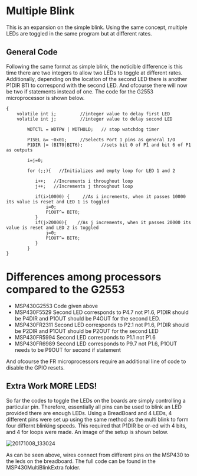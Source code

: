 # Multiple Blink
This is an expansion on the simple blink. Using the same concept, multiple LEDs are toggled in the same program but at different rates.

## General Code
Following the same format as simple blink, the noticible difference is this time there are two integers to allow two LEDs to toggle at different rates. Additionally, depending on the location of the second LED there is another P1DIR BTI to correspond with the second LED. And ofcourse there will now be two if statements instead of one. The code for the G2553 microprocessor is shown below.

``` int main(void)
{
    volatile int i;         //integer value to delay first LED
    volatile int j;         //integer value to delay second LED

        WDTCTL = WDTPW | WDTHOLD;   // stop watchdog timer

        P1SEL &= ~0x01;     //Selects Port 1 pins as general I/O
        P1DIR |= (BIT0|BIT6);       //sets bit 0 of P1 and bit 6 of P1 as outputs

        i=j=0;

        for (;;){   //Initializes and empty loop for LED 1 and 2

           i++;   //Increments i throughout loop
           j++;   //Increments j throughout loop

           if(i>10000) {     //As i increments, when it passes 10000 its value is reset and LED 1 is toggled
               i=0;
               P1OUT^= BIT0;
           }
           if(j>20000){    //As j increments, when it passes 20000 its value is reset and LED 2 is toggled
               j=0;
               P1OUT^= BIT6;
           }
        }
}
```

# Differences among processors compared to the G2553
* MSP430G2553      Code given above
* MSP430F5529      Second LED corresponds to P4.7 not P1.6, P1DIR should be P4DIR and P1OUT should be P4OUT for the second LED.
* MSP430FR2311     Second LED corresponds to P2.1 not P1.6, P1DIR should be P2DIR and P1OUT should be P2OUT for the second LED
* MSP430FR5994     Second LED corresponds to P1.1 not P1.6
* MSP430FR6989     Second LED corresponds to P9.7 not P1.6, P1OUT needs to be P9OUT for second if statement

And ofcourse the FR microprocessors require an additional line of code to disable the GPIO resets.

## Extra Work MORE LEDS!
So far the codes to toggle the LEDs on the boards are simply controlling a particular pin. Therefore, essentially all pins can be used to blink an LED provided there are enough LEDs. Using a BreadBoard and 4 LEDs, 4 different pins were set up using the same method as the multi blink to form four differnt blinking speeds. This required that P1DIR be or-ed with 4 bits, and 4 for loops were made. An image of the setup is shown below.

![20171008_133024](https://user-images.githubusercontent.com/31701000/31370065-bbc18c0e-ad56-11e7-914b-26df9f80f44d.jpg)

As can be seen above, wires connect from different pins on the MSP430 to the leds on the breadboard. The full code can be found in the MSP430MultiBlinkExtra folder.
